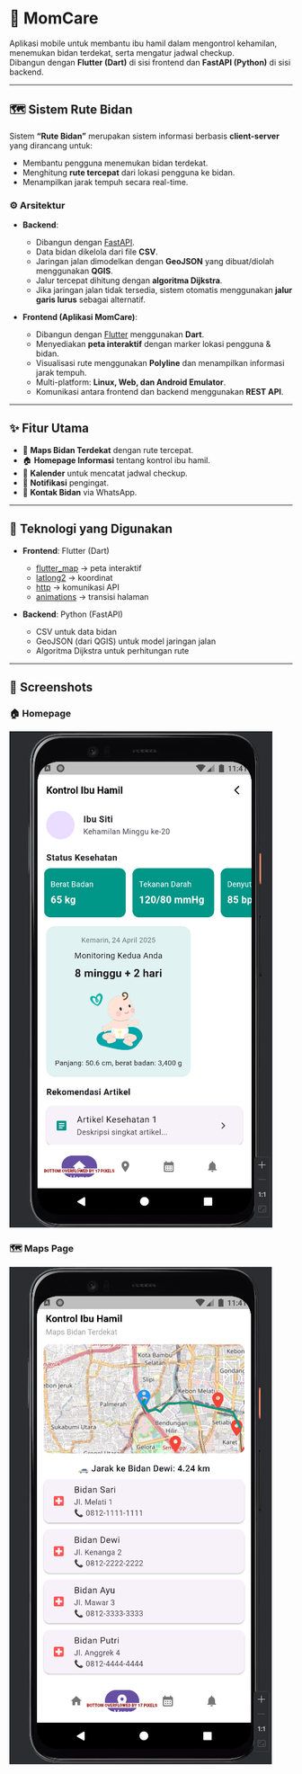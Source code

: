 # 🌸 MomCare

Aplikasi mobile untuk membantu ibu hamil dalam mengontrol kehamilan, menemukan bidan terdekat, serta mengatur jadwal checkup.  
Dibangun dengan **Flutter (Dart)** di sisi frontend dan **FastAPI (Python)** di sisi backend.

---

## 🗺️ Sistem Rute Bidan
Sistem **“Rute Bidan”** merupakan sistem informasi berbasis **client-server** yang dirancang untuk:
- Membantu pengguna menemukan bidan terdekat.
- Menghitung **rute tercepat** dari lokasi pengguna ke bidan.
- Menampilkan jarak tempuh secara real-time.

### ⚙️ Arsitektur
- **Backend**:  
  - Dibangun dengan [FastAPI](https://fastapi.tiangolo.com/).  
  - Data bidan dikelola dari file **CSV**.  
  - Jaringan jalan dimodelkan dengan **GeoJSON** yang dibuat/diolah menggunakan **QGIS**.  
  - Jalur tercepat dihitung dengan **algoritma Dijkstra**.  
  - Jika jaringan jalan tidak tersedia, sistem otomatis menggunakan **jalur garis lurus** sebagai alternatif.

- **Frontend (Aplikasi MomCare)**:  
  - Dibangun dengan [Flutter](https://flutter.dev/) menggunakan **Dart**.  
  - Menyediakan **peta interaktif** dengan marker lokasi pengguna & bidan.  
  - Visualisasi rute menggunakan **Polyline** dan menampilkan informasi jarak tempuh.  
  - Multi-platform: **Linux, Web, dan Android Emulator**.  
  - Komunikasi antara frontend dan backend menggunakan **REST API**.

---

## ✨ Fitur Utama
- 📍 **Maps Bidan Terdekat** dengan rute tercepat.
- 🏠 **Homepage Informasi** tentang kontrol ibu hamil.
- 📅 **Kalender** untuk mencatat jadwal checkup.
- 🔔 **Notifikasi** pengingat.
- 💬 **Kontak Bidan** via WhatsApp.

---

## 🚀 Teknologi yang Digunakan
- **Frontend**: Flutter (Dart)  
  - [flutter_map](https://pub.dev/packages/flutter_map) → peta interaktif  
  - [latlong2](https://pub.dev/packages/latlong2) → koordinat  
  - [http](https://pub.dev/packages/http) → komunikasi API  
  - [animations](https://pub.dev/packages/animations) → transisi halaman  

- **Backend**: Python (FastAPI)  
  - CSV untuk data bidan  
  - GeoJSON (dari QGIS) untuk model jaringan jalan  
  - Algoritma Dijkstra untuk perhitungan rute  

---

## 📸 Screenshots

### 🏠 Homepage
![Homepage](assets/homepage.png)

### 🗺️ Maps Page
![Maps](assets/maps.png)

